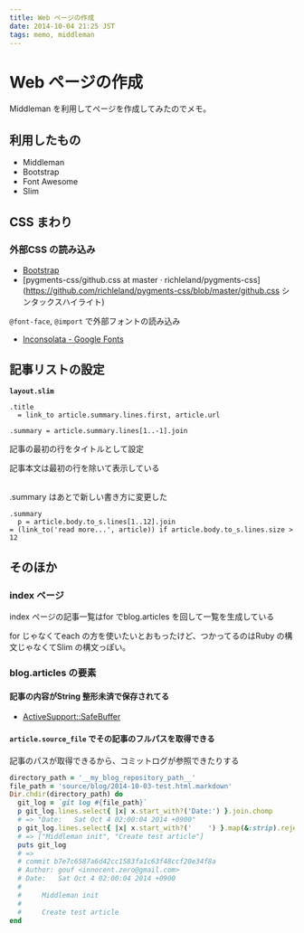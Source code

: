 ```yaml
---
title: Web ページの作成
date: 2014-10-04 21:25 JST
tags: memo, middleman
---
```

# Web ページの作成

Middleman を利用してページを作成してみたのでメモ。

## 利用したもの

* Middleman
* Bootstrap
* Font Awesome
* Slim

## CSS まわり

### 外部CSS の読み込み

* [Bootstrap](http://getbootstrap.com/)
* [pygments-css/github.css at master · richleland/pygments-css](https://github.com/richleland/pygments-css/blob/master/github.css シンタックスハイライト)

`@font-face`, `@import` で外部フォントの読み込み

* [Inconsolata - Google Fonts](https://www.google.com/fonts#UsePlace:use/Collection:Inconsolata)

## 記事リストの設定

**`layout.slim`**

```slim
.title
  = link_to article.summary.lines.first, article.url
```

```slim
.summary = article.summary.lines[1..-1].join
```

記事の最初の行をタイトルとして設定

記事本文は最初の行を除いて表示している

<br/>
.summary はあとで新しい書き方に変更した

```slim
.summary
  p = article.body.to_s.lines[1..12].join
= (link_to('read more...', article)) if article.body.to_s.lines.size > 12
```

## そのほか

### index ページ

index ページの記事一覧はfor でblog.articles を回して一覧を生成している

for じゃなくてeach の方を使いたいとおもったけど、つかってるのはRuby の構文じゃなくてSlim の構文っぽい。

### blog.articles の要素
#### 記事の内容がString 整形未済で保存されてる

* [ActiveSupport::SafeBuffer](http://api.rubyonrails.org/classes/ActiveSupport/SafeBuffer.html)

#### `article.source_file` でその記事のフルパスを取得できる

記事のパスが取得できるから、コミットログが参照できたりする

```ruby
directory_path = '__my_blog_repository_path__'
file_path = 'source/blog/2014-10-03-test.html.markdown'
Dir.chdir(directory_path) do
  git_log = `git log #{file_path}`
  p git_log.lines.select{ |x| x.start_with?('Date:') }.join.chomp
  # => "Date:   Sat Oct 4 02:00:04 2014 +0900"
  p git_log.lines.select{ |x| x.start_with?('    ') }.map(&:strip).reject(&:empty?)
  # => ["Middleman init", "Create test article"]
  puts git_log
  # =>
  # commit b7e7c6587a6d42cc1583fa1c63f48ccf20e34f8a
  # Author: gouf <innocent.zero@gmail.com>
  # Date:   Sat Oct 4 02:00:04 2014 +0900
  #
  #     Middleman init
  #
  #     Create test article
end
```
